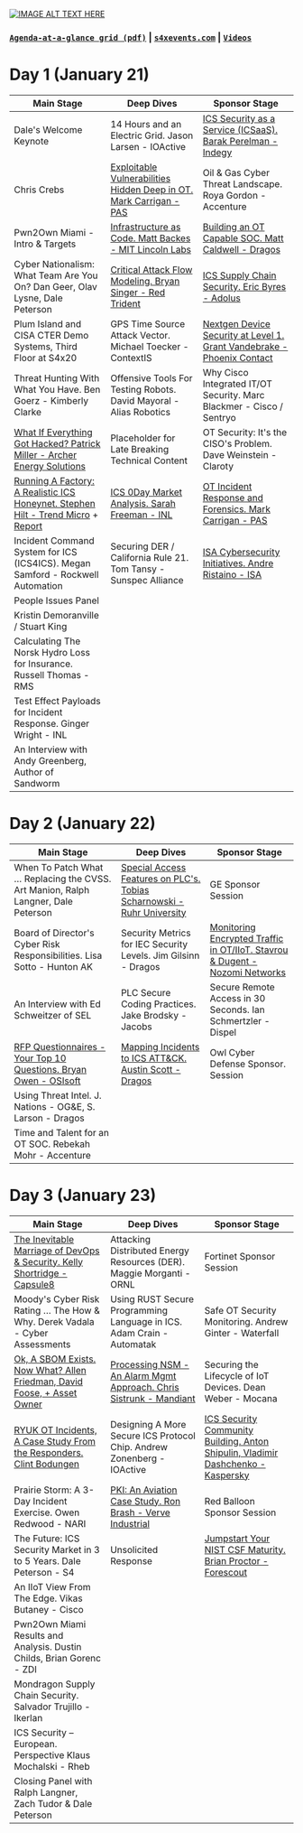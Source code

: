 [![IMAGE ALT TEXT HERE](https://i.pinimg.com/originals/2f/67/b6/2f67b629ed22e03d26f8f27920d4b3a7.png)](https://s4xevents.com/)

### [`Agenda-at-a-glance grid (pdf)`](https://github.com/anton-shipulin/Beer-ISAC/blob/master/Conferences/S4x20/S4x20-Agenda-At-A-Glance-Jan2.pdf) | [`s4xevents.com`](https://s4xevents.com/) | [`Videos`](https://www.youtube.com/channel/UC5MdLu7ji_eyGiTfigk75lQ/videos)

# Day 1 (January 21)

| **Main Stage** | **Deep Dives** | **Sponsor Stage** |
| --- | --- | --- |
| Dale&#39;s Welcome Keynote | 14 Hours and an Electric Grid. Jason Larsen - IOActive | [ICS Security as a Service (ICSaaS). Barak Perelman - Indegy](https://github.com/anton-shipulin/Beer-ISAC/blob/master/Conferences/S4x20/01_Barak%20Perelman%20-%20Sponsored%20Indegy%20-%20ICSaaS.pdf) |
| Chris Crebs | [Exploitable Vulnerabilities Hidden Deep in OT. Mark Carrigan - PAS](https://github.com/anton-shipulin/Beer-ISAC/blob/master/Conferences/S4x20/02_Mark%20Carrigan_Exploitable%20Vulnerabilities%20Hidden%20Deep%20in%20OT.pdf) | Oil &amp; Gas Cyber Threat Landscape. Roya Gordon - Accenture |
| Pwn2Own Miami - Intro &amp; Targets | [Infrastructure as Code. Matt Backes - MIT Lincoln Labs](https://github.com/anton-shipulin/Beer-ISAC/blob/master/Conferences/S4x20/03_Matthew%20Backes_Critical_Infrastructure_as_Code_Final.pdf) | [Building an OT Capable SOC. Matt Caldwell - Dragos](https://github.com/anton-shipulin/Beer-ISAC/blob/master/Conferences/S4x20/03_MATT%20COWELL_Building%20an%20OT%20SOC_PRINT.pdf)  |
| Cyber Nationalism: What Team Are You On? Dan Geer, Olav Lysne, Dale Peterson | [Critical Attack Flow Modeling. Bryan Singer - Red Trident](https://github.com/anton-shipulin/Beer-ISAC/blob/master/Conferences/S4x20/04_Bryan%20L%20Singer_Critical%20Attack%20Flow%20Modeling.pdf) | [ICS Supply Chain Security. Eric Byres - Adolus](https://github.com/anton-shipulin/Beer-ISAC/blob/master/Conferences/S4x20/04_Eric%20Byres_Five%20Blind%20People%20and%20an%20Elephant%20called%20ICS%20Supply%20Chain%20Security.pdf)  |
| Plum Island and CISA CTER Demo Systems, Third Floor at S4x20 | GPS Time Source Attack Vector. Michael Toecker - ContextIS | [Nextgen Device Security at Level 1. Grant Vandebrake - Phoenix Contact](https://github.com/anton-shipulin/Beer-ISAC/blob/master/Conferences/S4x20/05_Phoenix_Contact_Next_Generation_Device_Security_v04.pdf)  |
| Threat Hunting With What You Have. Ben Goerz - Kimberly Clarke | Offensive Tools For Testing Robots. David Mayoral - Alias Robotics | Why Cisco Integrated IT/OT Security. Marc Blackmer - Cisco / Sentryo  |
| [What If Everything Got Hacked? Patrick Miller - Archer Energy Solutions](https://github.com/anton-shipulin/Beer-ISAC/blob/master/Conferences/S4x20/04_Patrick%20Miller_What%20If%20Everything%20Got%20Hacked.pdf) | Placeholder for Late Breaking Technical Content | OT Security: It&#39;s the CISO&#39;s Problem. Dave Weinstein - Claroty  |
| [Running A Factory: A Realistic ICS Honeynet. Stephen Hilt - Trend Micro](https://github.com/anton-shipulin/Beer-ISAC/blob/master/Conferences/S4x20/08_Stephen%20J%20Hilt_Factory%20Honeypot%20A%20High%20Interaction%20Honeypot.pdf) + [Report](https://github.com/anton-shipulin/Beer-ISAC/blob/master/Conferences/S4x20/08_wp-caught-in-the-act-running-a-realistic-factory-honeypot-to-capture-real-threats.pdf) | [ICS 0Day Market Analysis. Sarah Freeman - INL](https://github.com/anton-shipulin/Beer-ISAC/blob/master/Conferences/S4x20/08_Sarah%20Freeman_ICS%200Day%20Market%20Analysis%20An%20Emerging%20Market.pdf) | [OT Incident Response and Forensics. Mark Carrigan - PAS](https://github.com/anton-shipulin/Beer-ISAC/blob/master/Conferences/S4x20/08_Mark%20Carrigan_Mind%20the%20Gap.pdf)  |
| Incident Command System for ICS (ICS4ICS). Megan Samford - Rockwell Automation | Securing DER / California Rule 21. Tom Tansy - Sunspec Alliance | [ISA Cybersecurity Initiatives. Andre Ristaino - ISA](https://github.com/anton-shipulin/Beer-ISAC/blob/master/Conferences/S4x20/09_Andre%20Ristaino_ISA%20Cybersecurity%20Initiatives.pdf)  |
| People Issues Panel
Kristin Demoranville / Stuart King |   |   |
| Calculating The Norsk Hydro Loss for Insurance. Russell Thomas - RMS |   |   |
| Test Effect Payloads for Incident Response. Ginger Wright - INL |   |   |
| An Interview with Andy Greenberg, Author of Sandworm |   |   |


# Day 2 (January 22)

| **Main Stage** | **Deep Dives** | **Sponsor Stage** |
| --- | --- | --- |
| When To Patch What … Replacing the CVSS. Art Manion, Ralph Langner, Dale Peterson  | [Special Access Features on PLC&#39;s. Tobias Scharnowski - Ruhr University](https://github.com/anton-shipulin/Beer-ISAC/blob/master/Conferences/S4x20/01_Tobias%20Scharnowski_Special%20Access%20Features%20on%20PLCs.pdf) | GE Sponsor Session  |
| Board of Director&#39;s Cyber Risk Responsibilities. Lisa Sotto - Hunton AK  | Security Metrics for IEC Security Levels. Jim Gilsinn - Dragos  | [Monitoring Encrypted Traffic in OT/IIoT. Stavrou &amp; Dugent - Nozomi Networks](https://github.com/anton-shipulin/Beer-ISAC/blob/master/Conferences/S4x20/02_Yiannis%20Stavrou_Encryption%20in%20IT-OT-IoT%20Networks%20and%20How%20to%20Monitor%20Them.pdf)  |
| An Interview with Ed Schweitzer of SEL | PLC Secure Coding Practices. Jake Brodsky - Jacobs  | Secure Remote Access in 30 Seconds. Ian Schmertzler - Dispel  |
| [RFP Questionnaires - Your Top 10 Questions. Bryan Owen - OSIsoft](https://github.com/anton-shipulin/Beer-ISAC/blob/master/Conferences/S4x20/04_Bryan%20Owen_Security%20Questionnaires%20For%20Vendors%20%E2%80%93%20Your%20Top%2010%20Questions.pdf)  | [Mapping Incidents to ICS ATT&amp;CK. Austin Scott - Dragos](https://github.com/anton-shipulin/Beer-ISAC/blob/master/Conferences/S4x20/04_Austin%20Scott_MAPPING%20INCIDENTS%20TO%20ICS%20ATT%26CK.pdf)  | Owl Cyber Defense Sponsor. Session  |
| Using Threat Intel. J. Nations - OG&amp;E, S. Larson - Dragos |   |   |
| Time and Talent for an OT SOC. Rebekah Mohr - Accenture  |   |   |


# Day 3 (January 23)

| **Main Stage** | **Deep Dives** | **Sponsor Stage** |
| --- | --- | --- |
| [The Inevitable Marriage of DevOps &amp; Security. Kelly Shortridge - Capsule8](https://github.com/anton-shipulin/Beer-ISAC/blob/master/Conferences/S4x20/01_Controlled-Chaos-DevOps-Security-Shortridge-S4x20.pdf)  | Attacking Distributed Energy Resources (DER). Maggie Morganti - ORNL  | Fortinet Sponsor Session  |
| Moody&#39;s Cyber Risk Rating … The How &amp; Why. Derek Vadala - Cyber Assessments  | Using RUST Secure Programming Language in ICS. Adam Crain - Automatak  | Safe OT Security Monitoring. Andrew Ginter - Waterfall  |
| [Ok, A SBOM Exists. Now What? Allen Friedman, David Foose, + Asset Owner](https://github.com/anton-shipulin/Beer-ISAC/blob/master/Conferences/S4x20/03_Allan%20Friedman_SBOM.pdf)  | [Processing NSM - An Alarm Mgmt Approach. Chris Sistrunk - Mandiant](https://github.com/anton-shipulin/Beer-ISAC/blob/master/Conferences/S4x20/03_Chris%20Sistrunk_Tuning%20ICS%20Security%20Alerts.pdf)  | Securing the Lifecycle of IoT Devices. Dean Weber - Mocana  |
| [RYUK OT Incidents, A Case Study From the Responders. Clint Bodungen](https://github.com/anton-shipulin/Beer-ISAC/blob/master/Conferences/S4x20/04_Clint%20Bodungen_RYUK%20OT%20Incidents.pdf) | Designing A More Secure ICS Protocol Chip. Andrew Zonenberg - IOActive | [ICS Security Community Building. Anton Shipulin, Vladimir Dashchenko - Kaspersky](https://github.com/anton-shipulin/Beer-ISAC/blob/master/Conferences/S4x20/04_Anton%20Shipulin_Vladimir%20Dashchenko_ICS%20Community%20building.pdf)  |
| Prairie Storm: A 3-Day Incident Exercise. Owen Redwood - NARI  | [PKI: An Aviation Case Study. Ron Brash - Verve Industrial](https://github.com/anton-shipulin/Beer-ISAC/blob/master/Conferences/S4x20/05_Ron%20Brash_PKI-AN%20AVIATION%20CASE%20STUDY.pdf)  | Red Balloon Sponsor Session  |
| The Future: ICS Security Market in 3 to 5 Years. Dale Peterson - S4  | Unsolicited Response  | [Jumpstart Your NIST CSF Maturity. Brian Proctor - Forescout](https://github.com/anton-shipulin/Beer-ISAC/blob/master/Conferences/S4x20/06_Brian%20Proctor_Sandeep%20Lota_NIST%20CSF%20Maturity.pdf) |
| An IIoT View From The Edge. Vikas Butaney - Cisco  |   |   |
| Pwn2Own Miami Results and Analysis. Dustin Childs, Brian Gorenc - ZDI  |   |   |
| Mondragon Supply Chain Security. Salvador Trujillo - Ikerlan |   |   |
| ICS Security – European. Perspective Klaus Mochalski - Rheb  |   |   |
| Closing Panel with Ralph Langner, Zach Tudor &amp; Dale Peterson  |   |   |
